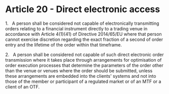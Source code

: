 # Article 20 - Direct electronic access


1.   A person shall be considered not capable of electronically transmitting orders relating to a financial instrument directly to a trading venue in accordance with Article 4(1)(41) of Directive 2014/65/EU where that person cannot exercise discretion regarding the exact fraction of a second of order entry and the lifetime of the order within that timeframe.

2.   A person shall be considered not capable of such direct electronic order transmission where it takes place through arrangements for optimisation of order execution processes that determine the parameters of the order other than the venue or venues where the order should be submitted, unless these arrangements are embedded into the clients' systems and not into those of the member or participant of a regulated market or of an MTF or a client of an OTF.
